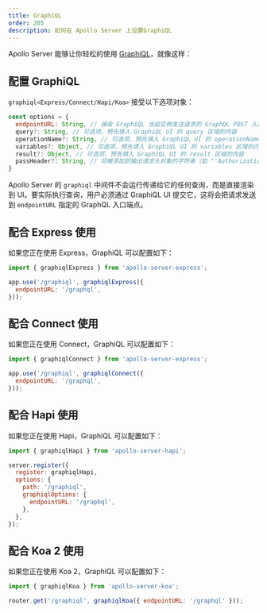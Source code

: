 ```yaml
---
title: GraphiQL
order: 205
description: 如何在 Apollo Server 上设置GraphiQL
---
```


Apollo Server 能够让你轻松的使用 [GraphiQL](https://github.com/graphql/graphiql)，就像这样：

<h2 id="graphiqlOptions">配置 GraphiQL</h2>

`graphiql<Express/Connect/Hapi/Koa>` 接受以下选项对象：

```js
const options = {
  endpointURL: String, // 接收 GraphiQL 当前实例发送请求的 GraphQL POST 入口端点的 URL
  query?: String, // 可选项，预先填入 GraphiQL UI 的 query 区域的内容
  operationName?: String, // 可选项，预先填入 GraphiQL UI 的 operationName 区域的内容
  variables?: Object, // 可选项，预先填入 GraphiQL UI 的 variables 区域的内容
  result?: Object, // 可选项，预先填入 GraphiQL UI 的 result 区域的内容
  passHeader?: String, // 将被添加到输出请求头对象的字符串（如 "'Authorization': 'Bearer lorem ipsum'"）
}
```

Apollo Server 的 `graphiql` 中间件不会运行传递给它的任何查询，而是直接渲染到 UI。要实际执行查询，用户必须通过 GraphiQL UI 提交它，这将会把请求发送到 `endpointURL` 指定的 GraphQL 入口端点。

<h2 id="graphiqlExpress">配合 Express 使用</h2>

如果您正在使用 Express，GraphiQL 可以配置如下：

```js
import { graphiqlExpress } from 'apollo-server-express';

app.use('/graphiql', graphiqlExpress({
  endpointURL: '/graphql',
}));
```


<h2 id="graphiqlConnect">配合 Connect 使用</h2>

如果您正在使用 Connect，GraphiQL 可以配置如下：

```js
import { graphiqlConnect } from 'apollo-server-express';

app.use('/graphiql', graphiqlConnect({
  endpointURL: '/graphql',
}));
```


<h2 id="graphiqlHapi">配合 Hapi 使用</h2>

如果您正在使用 Hapi，GraphiQL 可以配置如下：

```js
import { graphiqlHapi } from 'apollo-server-hapi';

server.register({
  register: graphiqlHapi,
  options: {
    path: '/graphiql',
    graphiqlOptions: {
      endpointURL: '/graphql',
    },
  },
});
```


<h2 id="graphiqlKoa">配合 Koa 2 使用</h2>

如果您正在使用 Koa 2，GraphiQL 可以配置如下：

```js
import { graphiqlKoa } from 'apollo-server-koa';

router.get('/graphiql', graphiqlKoa({ endpointURL: '/graphql' }));
```
